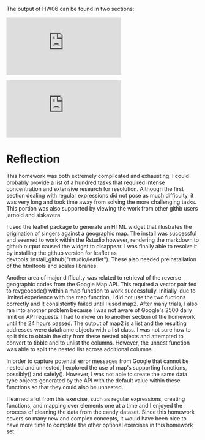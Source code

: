 The output of HW06 can be found in two sections: 

![Part 1](https://github.com/Shirlett/STAT545-hw-Hall-Shirlett/blob/master/HW06/STAT545-HW06-Part1.md)

![Part 2](https://github.com/Shirlett/STAT545-hw-Hall-Shirlett/blob/master/HW06/STAT545-HW06-Part2.md)


# Reflection
This homework was both extremely complicated and exhausting. I could probably provide a list of a hundred tasks that required intense concentration and extensive research for resolution. Although the first section dealing with regular expressions did not pose as much difficulty, it was very long and took time away from solving the more challenging tasks. This portion was also supported by viewing the work from other githb users jarnold and siskavera. 

I used the leaflet package to generate an HTML widget that illustrates the origination of singers against a geographic map. The install was successful and seemed to work within the Rstudio however, rendering the markdown to github output caused the widget to disappear. I was finally able to resolve it by installing the github version for leaflet as devtools::install_github("rstudio/leaflet"). These also needed preinstallation of the htmltools and scales libraries.

Another area of major difficulty was related to retrieval of the reverse geographic codes from the Google Map API. This required a vector pair fed to revgeocode() within a map function to work successfully. Initially, due to limited experience with the map function, I did not use the two fuctions correctly and it consistently failed until I used map2. After many trials, I also ran into another problem because I was not aware of Google's 2500 daily limit on API requests. I had to move on to another section of the homework until the 24 hours passed. The output of map2 is a list and the resulting addresses were dataframe objects with a list class. I was not sure how to split this to obtain the city from these nested objects and attempted to convert to tibble and to unlist the columns. However, the unnest function was able to split the nested list across additional columns.

In order to capture potential error messages from Google that cannot be nested and unnested, I explored the use of map's supporting functions, possibly() and safely(). However, I was not able to create the same data type objects generated by the API with the default value within these functions so that they could also be unnested.

I learned a lot from this exercise, such as regular expressions, creating functions, and mapping over elements one at a time and I enjoyed the process of cleaning the data from the candy dataset. Since this homework covers so many new and complex concepts, it would have been nice to have more time to complete the other optional exercises in this homework set.

